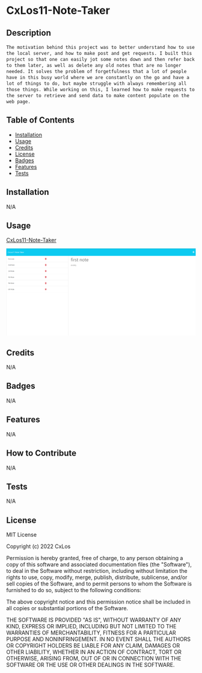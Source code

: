#  CxLos11-Note-Taker

## Description
```
The motivation behind this project was to better understand how to use the local server, and how to make post and get requests. I built this project so that one can easily jot some notes down and then refer back to them later, as well as delete any old notes that are no longer needed. It solves the problem of forgetfulness that a lot of people have in this busy world where we are constantly on the go and have a lot of things to do, but maybe struggle with always remembering all those things. While working on this, I learned how to make requests to the server to retrieve and send data to make content populate on the web page.
```
## Table of Contents 

- [Installation](#installation)
- [Usage](#usage)
- [Credits](#credits)
- [License](#license)
- [Badges](#badges)
- [Features](#features)
- [Tests](#tests)

## Installation

N/A

## Usage

[CxLos11-Note-Taker](https://cxlos.github.io/Cxlos11-Note-Taker/)

![Note Taker Preview](./assets/images/Screenshot-142312.png)

## Credits

N/A

## Badges

N/A

## Features

N/A

## How to Contribute

N/A

## Tests

N/A

## License

MIT License

Copyright (c) 2022 CxLos

Permission is hereby granted, free of charge, to any person obtaining a copy
of this software and associated documentation files (the "Software"), to deal
in the Software without restriction, including without limitation the rights
to use, copy, modify, merge, publish, distribute, sublicense, and/or sell
copies of the Software, and to permit persons to whom the Software is
furnished to do so, subject to the following conditions:

The above copyright notice and this permission notice shall be included in all
copies or substantial portions of the Software.

THE SOFTWARE IS PROVIDED "AS IS", WITHOUT WARRANTY OF ANY KIND, EXPRESS OR
IMPLIED, INCLUDING BUT NOT LIMITED TO THE WARRANTIES OF MERCHANTABILITY,
FITNESS FOR A PARTICULAR PURPOSE AND NONINFRINGEMENT. IN NO EVENT SHALL THE
AUTHORS OR COPYRIGHT HOLDERS BE LIABLE FOR ANY CLAIM, DAMAGES OR OTHER
LIABILITY, WHETHER IN AN ACTION OF CONTRACT, TORT OR OTHERWISE, ARISING FROM,
OUT OF OR IN CONNECTION WITH THE SOFTWARE OR THE USE OR OTHER DEALINGS IN THE
SOFTWARE.

